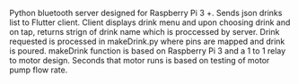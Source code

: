 Python bluetooth server designed for Raspberry Pi 3 +.
Sends json drinks list to Flutter client. Client displays drink menu and upon choosing drink and on tap, returns strign of drink name which is proccessed by server.
Drink requested is processed in makeDrink.py where pins are mapped and drink is poured.
makeDrink function is based on Raspberry Pi 3 and a 1 to 1 relay to motor design. Seconds that motor runs is based on testing of motor pump flow rate.